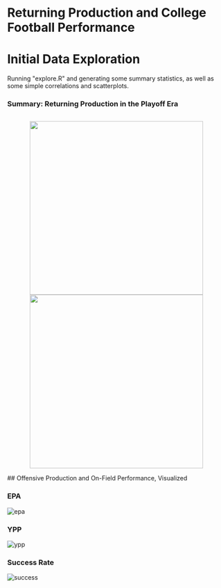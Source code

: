# Returning Production and College Football Performance

# Initial Data Exploration
Running "explore.R" and generating some summary statistics, as well as some simple correlations and scatterplots. 

### Summary: Returning Production in the Playoff Era
<p align = "center">
<img (https://raw.githubusercontent.com/spfleming/cfb_returningproduction/master/graphs/rp_summary.png  width = "500" />
</p>

<p align = "center">
  <img src="https://raw.githubusercontent.com/spfleming/cfb_returningproduction/master/graphs/rp_topten.png" width = "400" />
  <img src="https://raw.githubusercontent.com/spfleming/cfb_returningproduction/master/graphs/rp_btmten.png" width="400" /> 
</p>
## Offensive Production and On-Field Performance, Visualized

### EPA
![epa](https://raw.githubusercontent.com/spfleming/cfb_returningproduction/master/graphs/offense_rp_epa.png)

### YPP
![ypp](https://raw.githubusercontent.com/spfleming/cfb_returningproduction/master/graphs/offense_rp_ypp.png)

### Success Rate
![success](https://raw.githubusercontent.com/spfleming/cfb_returningproduction/master/graphs/offense_rp_sr.png)
